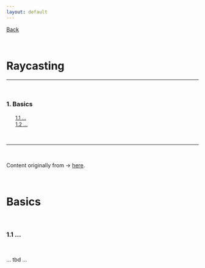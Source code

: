 ```yaml
---
layout: default
---
```


[Back](../)  

&nbsp;

# Raycasting
---  

&nbsp;

### 1. Basics    
&nbsp;&nbsp;&nbsp;&nbsp;&nbsp; [<font size="-1">1.1 ...</font>](#ch1-1)  
&nbsp;&nbsp;&nbsp;&nbsp;&nbsp; [<font size="-1">1.2 ...</font>](#ch1-2)  
 
&nbsp;

---  

&nbsp;

Content originally from &rarr; [here](https://permadi.com/1996/05/ray-casting-tutorial-table-of-contents/).

&nbsp;

# Basics  

&nbsp; 

<a name="ch1-1"></a>
### 1.1 ...

&nbsp;

... tbd ...
